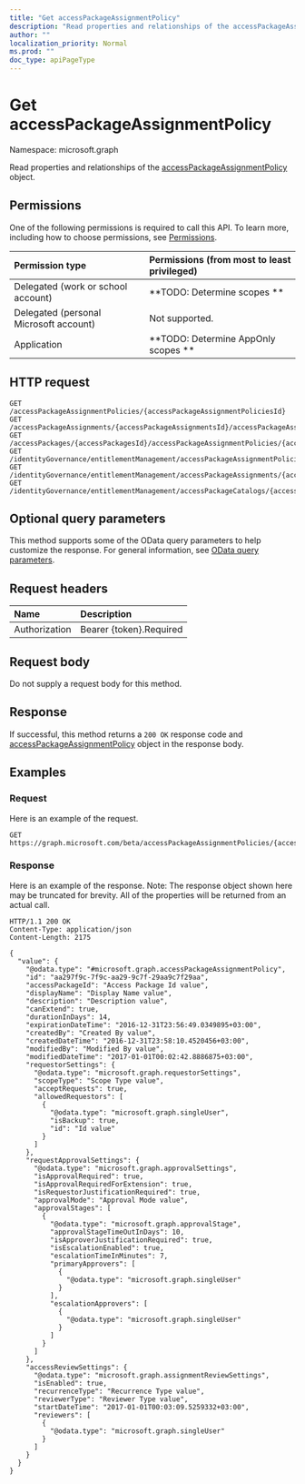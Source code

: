 ```yaml
---
title: "Get accessPackageAssignmentPolicy"
description: "Read properties and relationships of the accessPackageAssignmentPolicy object."
author: ""
localization_priority: Normal
ms.prod: ""
doc_type: apiPageType
---
```


# Get accessPackageAssignmentPolicy

Namespace: microsoft.graph

Read properties and relationships of the [accessPackageAssignmentPolicy](../resources/accesspackageassignmentpolicy.md) object.

## Permissions
One of the following permissions is required to call this API. To learn more, including how to choose permissions, see [Permissions](/concepts/permissions-reference.md).

|Permission type|Permissions (from most to least privileged)|
|:---|:---|
|Delegated (work or school account)|**TODO: Determine scopes **|
|Delegated (personal Microsoft account)|Not supported.|
|Application|**TODO: Determine AppOnly scopes **|

## HTTP request
<!-- {
  "blockType": "ignored"
}
-->
``` http
GET /accessPackageAssignmentPolicies/{accessPackageAssignmentPoliciesId}
GET /accessPackageAssignments/{accessPackageAssignmentsId}/accessPackageAssignmentPolicy
GET /accessPackages/{accessPackagesId}/accessPackageAssignmentPolicies/{accessPackageAssignmentPolicyId}
GET /identityGovernance/entitlementManagement/accessPackageAssignmentPolicies/{accessPackageAssignmentPolicyId}
GET /identityGovernance/entitlementManagement/accessPackageAssignments/{accessPackageAssignmentId}/accessPackageAssignmentPolicy
GET /identityGovernance/entitlementManagement/accessPackageCatalogs/{accessPackageCatalogId}/accessPackages/{accessPackageId}/accessPackageAssignmentPolicies/{accessPackageAssignmentPolicyId}
```

## Optional query parameters
This method supports some of the OData query parameters to help customize the response. For general information, see [OData query parameters](/graph/query-parameters).

## Request headers
|Name|Description|
|:---|:---|
|Authorization|Bearer {token}.Required|

## Request body
Do not supply a request body for this method.

## Response
If successful, this method returns a `200 OK` response code and [accessPackageAssignmentPolicy](../resources/accesspackageassignmentpolicy.md) object in the response body.

## Examples

### Request
Here is an example of the request.
<!-- {
  "blockType": "request",
  "name": "get_accesspackageassignmentpolicy"
}
-->
``` http
GET https://graph.microsoft.com/beta/accessPackageAssignmentPolicies/{accessPackageAssignmentPoliciesId}
```

### Response
Here is an example of the response. Note: The response object shown here may be truncated for brevity. All of the properties will be returned from an actual call.
<!-- {
  "blockType": "response",
  "truncated": true,
  "@odata.type": "microsoft.graph.accessPackageAssignmentPolicy"
}
-->
``` http
HTTP/1.1 200 OK
Content-Type: application/json
Content-Length: 2175

{
  "value": {
    "@odata.type": "#microsoft.graph.accessPackageAssignmentPolicy",
    "id": "aa297f9c-7f9c-aa29-9c7f-29aa9c7f29aa",
    "accessPackageId": "Access Package Id value",
    "displayName": "Display Name value",
    "description": "Description value",
    "canExtend": true,
    "durationInDays": 14,
    "expirationDateTime": "2016-12-31T23:56:49.0349895+03:00",
    "createdBy": "Created By value",
    "createdDateTime": "2016-12-31T23:58:10.4520456+03:00",
    "modifiedBy": "Modified By value",
    "modifiedDateTime": "2017-01-01T00:02:42.8886875+03:00",
    "requestorSettings": {
      "@odata.type": "microsoft.graph.requestorSettings",
      "scopeType": "Scope Type value",
      "acceptRequests": true,
      "allowedRequestors": [
        {
          "@odata.type": "microsoft.graph.singleUser",
          "isBackup": true,
          "id": "Id value"
        }
      ]
    },
    "requestApprovalSettings": {
      "@odata.type": "microsoft.graph.approvalSettings",
      "isApprovalRequired": true,
      "isApprovalRequiredForExtension": true,
      "isRequestorJustificationRequired": true,
      "approvalMode": "Approval Mode value",
      "approvalStages": [
        {
          "@odata.type": "microsoft.graph.approvalStage",
          "approvalStageTimeOutInDays": 10,
          "isApproverJustificationRequired": true,
          "isEscalationEnabled": true,
          "escalationTimeInMinutes": 7,
          "primaryApprovers": [
            {
              "@odata.type": "microsoft.graph.singleUser"
            }
          ],
          "escalationApprovers": [
            {
              "@odata.type": "microsoft.graph.singleUser"
            }
          ]
        }
      ]
    },
    "accessReviewSettings": {
      "@odata.type": "microsoft.graph.assignmentReviewSettings",
      "isEnabled": true,
      "recurrenceType": "Recurrence Type value",
      "reviewerType": "Reviewer Type value",
      "startDateTime": "2017-01-01T00:03:09.5259332+03:00",
      "reviewers": [
        {
          "@odata.type": "microsoft.graph.singleUser"
        }
      ]
    }
  }
}
```

